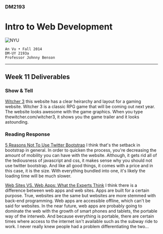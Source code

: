 ### DM2193

# Intro to Web Development

![NYU](http://j-hnnybens-n.com/capture/imami.png)

    An Vu • Fall 2014
    DM-UY 2193a
    Professor Johnny Benson

---

## Week 11 Deliverables

### Show & Tell
[Witcher 3](http://thewitcher.com/witcher3/#home) this website has a clear heirarchy and layout for a gaming website. Witcher 3 is a classic RPG game that will be coming out next year. The website looks awesome with the game graphics. When you type thewitcher.com/witcher3, it shows you the game trailer and it looks astounding.

### Reading Response
[5 Reasons Not To Use Twitter Bootstrap](http://www.zingdesign.com/5-reasons-not-to-use-twitter-bootstrap/) 
	I think that's the setback in bootstrap in general. In order to quicken the process, you're decreasing the amount of mobility you can have with the website. Although, it gets rid all of the tediousness of javascript and css, it makes sense why you should not use twitter bootstrap. And like all good things, it comes with a price and in this case, it is the size. With everything bundled into one, it's likely the loading time will be much slower.

[Web Sites VS. Web Apps: What the Experts Think](http://www.visionmobile.com/blog/2013/07/web-sites-vs-web-apps-what-the-experts-think/) 
	I think there is a difference between web apps and web sites. Apps are built for a certain purpose. True, websites are the same but websites are more stemmed with back-end programming. Web apps are accessible offline, which can't be said for websites. 
	In the near future, web apps are probably going to dominate the web with the growth of smart phones and tablets, the portable way of the interweb. And because everything is portable, there are certain times where access to the internet isn't available such as the subway ride to work. I never really knew people had a problem differentiating the two... 